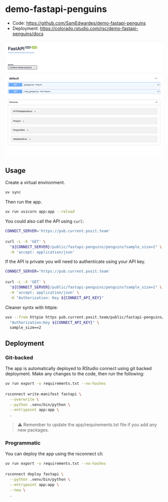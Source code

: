 # demo-fastapi-penguins

- Code: <https://github.com/SamEdwardes/demo-fastapi-penguins>
- Deployment: <https://colorado.rstudio.com/rsc/demo-fastapi-penguins/docs>

![screenshot](imgs/screenshot.png)

## Usage

Create a virtual environment.

```bash
uv sync
```

Then run the app.

```bash
uv run uvicorn app:app --reload
```

You could also call the API using `curl`:

```bash
CONNECT_SERVER='https://pub.current.posit.team'

curl -L -X 'GET' \
  "${CONNECT_SERVER}/public/fastapi-penguins/penguins?sample_size=1" \
  -H 'accept: application/json'
```

If the API is private you will need to authenticate using your API key.

```bash
CONNECT_SERVER='https://pub.current.posit.team'

curl -L -X 'GET' \
  "${CONNECT_SERVER}/public/fastapi-penguins/penguins?sample_size=1" \
  -H 'accept: application/json' \
  -H "Authorization: Key ${CONNECT_API_KEY}"
```

Cleaner syntx with httpie:

```bash
uvx --from httpie https pub.current.posit.team/public/fastapi-penguins/penguins \
  "Authorization:Key ${CONNECT_API_KEY}" \
  sample_size==2
```

## Deployment

### Git-backed

The app is automatically deployed to RStudio connect using git backed deployment. Make any changes to the code, then run the following:

```bash
uv run export -o requirements.txt --no-hashes

rsconnect write-manifest fastapi \
  --overwrite \
  --python .venv/bin/python \
  --entrypoint app:app \
  .
```

> ⚠️ Remember to update the app/requirements.txt file if you add any new packages.

### Programmatic

You can deploy the app using the rsconnect cli:

```bash
uv run export -o requirements.txt --no-hashes

rsconnect deploy fastapi \
  --python .venv/bin/python \
  --entrypoint app:app \
  --new \
  .
```
